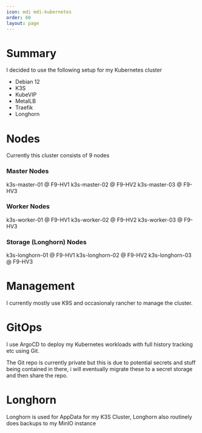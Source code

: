 ```yaml
---
icon: mdi mdi-kubernetes
order: 60
layout: page
---
```


# Summary 
I decided to use the following setup for my Kubernetes cluster

- Debian 12
- K3S
- KubeVIP
- MetalLB
- Traefik
- Longhorn

# Nodes

Currently this cluster consists of 9 nodes

### Master Nodes
k3s-master-01 @ F9-HV1
k3s-master-02 @ F9-HV2
k3s-master-03 @ F9-HV3

### Worker Nodes
k3s-worker-01 @ F9-HV1
k3s-worker-02 @ F9-HV2
k3s-worker-03 @ F9-HV3

### Storage (Longhorn) Nodes
k3s-longhorn-01 @ F9-HV1
k3s-longhorn-02 @ F9-HV2
k3s-longhorn-03 @ F9-HV3

# Management
I currently mostly use K9S and occasionaly rancher to manage the cluster.

# GitOps
I use ArgoCD to deploy my Kubernetes workloads with full history tracking etc using Git.

The Git repo is currently private but this is due to potential secrets and stuff being contained in there, i will eventually migrate these to a secret storage and then share the repo.

# Longhorn
Longhorn is used for AppData for my K3S Cluster, Longhorn also routinely does backups to my MinIO instance